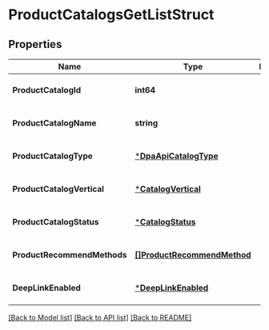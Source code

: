 # ProductCatalogsGetListStruct

## Properties
Name | Type | Description | Notes
------------ | ------------- | ------------- | -------------
**ProductCatalogId** | **int64** |  | [optional] [default to null]
**ProductCatalogName** | **string** |  | [optional] [default to null]
**ProductCatalogType** | [***DpaApiCatalogType**](DpaApiCatalogType.md) |  | [optional] [default to null]
**ProductCatalogVertical** | [***CatalogVertical**](CatalogVertical.md) |  | [optional] [default to null]
**ProductCatalogStatus** | [***CatalogStatus**](CatalogStatus.md) |  | [optional] [default to null]
**ProductRecommendMethods** | [**[]ProductRecommendMethod**](product_recommend_method.md) |  | [optional] [default to null]
**DeepLinkEnabled** | [***DeepLinkEnabled**](deep_link_enabled.md) |  | [optional] [default to null]

[[Back to Model list]](../README.md#documentation-for-models) [[Back to API list]](../README.md#documentation-for-api-endpoints) [[Back to README]](../README.md)


